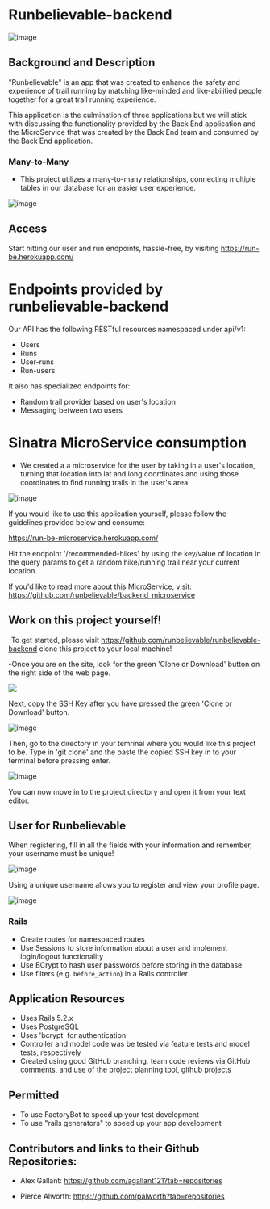 # Runbelievable-backend

![image](https://user-images.githubusercontent.com/52808022/83552326-cee7d080-a4c6-11ea-8c50-525c2fce399f.png)

## Background and Description

"Runbelievable" is an app that was created to enhance the safety and experience of trail running by matching like-minded and like-abilitied people together for a great trail running experience. 

This application is the culmination of three applications but we will stick with discussing the functionality provided by the Back End application and the MicroService that was created by the Back End team and consumed by the Back End application. 

### Many-to-Many
* This project utilizes a many-to-many relationships, connecting multiple tables in our database for an easier user experience.

![image](https://user-images.githubusercontent.com/52808022/83548986-ce990680-a4c1-11ea-9b8d-ff522c30f20b.png)

## Access
Start hitting our user and run endpoints, hassle-free, by visiting https://run-be.herokuapp.com/

# Endpoints provided by runbelievable-backend
Our API has the following RESTful resources namespaced under api/v1:
  - Users
  - Runs
  - User-runs
  - Run-users
  
It also has specialized endpoints for:
  - Random trail provider based on user's location
  - Messaging between two users
  
# Sinatra MicroService consumption
 - We created a a microservice for the user by taking in a user's location, turning that location into lat and long coordinates and using those coordinates to find running trails in the user's area.
 
 ![image](https://user-images.githubusercontent.com/52808022/83551036-02296000-a4c5-11ea-8bc0-7907e4892300.png)
 
 If you would like to use this application yourself, please follow the guidelines provided below and consume:
 
 https://run-be-microservice.herokuapp.com/
 
 Hit the endpoint '/recommended-hikes' by using the key/value of location in the query params to get a random hike/running  trail near your current location.
 
 If you'd like to read more about this MicroService, visit: https://github.com/runbelievable/backend_microservice
 
## Work on this project yourself!
-To get started, please visit https://github.com/runbelievable/runbelievable-backend clone this project to your local machine!

-Once you are on the site, look for the green 'Clone or Download' button on the right side of the web page.

![](https://media.giphy.com/media/YmVGxGSfyUhC8nr7kD/giphy.gif)

Next, copy the SSH Key after you have pressed the green 'Clone or Download' button.

![image](https://user-images.githubusercontent.com/52808022/83550110-8da1f180-a4c3-11ea-959c-5ef198f6363d.png)

Then, go to the directory in your temrinal where you would like
this project to be. Type in 'git clone' and the paste the copied SSH key in to your terminal before pressing enter.

![image](https://user-images.githubusercontent.com/52808022/83549831-271cd380-a4c3-11ea-84cd-4ddc5cd9c007.png)

You can now move in to the project directory and open it from your text editor.

## User for Runbelievable
When registering, fill in all the fields with your information and remember, your username must be unique!

![image](https://user-images.githubusercontent.com/52808022/83552407-f0e15300-a4c6-11ea-8085-6f524983ed5d.png)

Using a unique username allows you to register and view your profile page.

![image](https://user-images.githubusercontent.com/52808022/83552445-035b8c80-a4c7-11ea-88b2-629f4f29ab17.png)

### Rails
* Create routes for namespaced routes
* Use Sessions to store information about a user and implement login/logout functionality
* Use BCrypt to hash user passwords before storing in the database
* Use filters (e.g. `before_action`) in a Rails controller

## Application Resources

- Uses Rails 5.2.x
- Uses PostgreSQL
- Uses 'bcrypt' for authentication
- Controller and model code was be tested via feature tests and model tests, respectively
- Created using good GitHub branching, team code reviews via GitHub comments, and use of the project planning tool, github projects

## Permitted

- To use FactoryBot to speed up your test development
- To use "rails generators" to speed up your app development

## Contributors and links to their Github Repositories:

* Alex Gallant: https://github.com/agallant121?tab=repositories

* Pierce Alworth: https://github.com/palworth?tab=repositories


